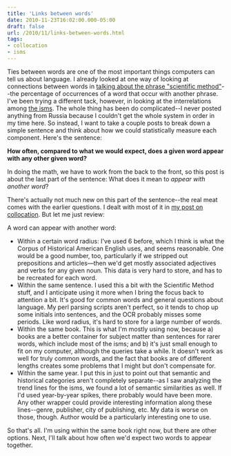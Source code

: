 ```yaml
---
title: 'Links between words'
date: 2010-11-23T16:02:00.000-05:00
draft: false
url: /2010/11/links-between-words.html
tags: 
- collocation
- isms
---
```


Ties between words are one of the most important things computers can tell us about language. I already looked at one way of looking at connections between words in [talking about the phrase "scientific method"](http://sappingattention.blogspot.com/2010/11/wordcounts-in-research-agendas-what-do.html#more)\--the percentage of occurrences of a word that occur with another phrase. I've been trying a different tack, however, in looking at the interrelations among [the isms](http://sappingattention.blogspot.com/2010/11/century-of-isms-take-one.html). The whole thing has been do complicated--I never posted anything from Russia because I couldn't get the whole system in order in my time here. So instead, I want to take a couple posts to break down a simple sentence and think about how we could statistically measure each component. Here's the sentence:  
  
**How often, compared to what we would expect, does a given word appear with any other given word?**  
  
In doing the math, we have to work from the back to the front, so this post is about the last part of the sentence: What does it mean to _appear with another word_?  
  
There's actually not much new on this part of the sentence--the real meat comes with the earlier questions. I dealt with most of it in [my post on collocation](http://sappingattention.blogspot.com/2010/11/collocation.html). But let me just review:

A word can appear with another word:

*   Within a certain word radius: I've used 6 before, which I think is what the Corpus of Historical American English uses, and seems reasonable. One would be a good number, too, particularly if we stripped out prepositions and articles—then we'd get mostly associated adjectives and verbs for any given noun. This data is very hard to store, and has to be recreated for each word.
*   Within the same sentence. I used this a bit with the Scientific Method stuff, and I anticipate using it more when I bring the focus back to attention a bit. It's good for common words and general questions about language. My perl parsing scripts aren't perfect, so it tends to chop up some initials into sentences, and the OCR probably misses some periods. Like word radius, it's hard to store for a large number of words. 
*   Within the same book. This is what I'm mostly using now, because a) books are a better container for subject matter than sentences for rarer words, which include most of the isms; and b) it's just small enough to fit on my computer, although the queries take a while. It doesn't work as well for truly common words, and the fact that books are of different lengths creates some problems that I might but don't compensate for.
*   Within the same year. I put this in just to point out that semantic and historical categories aren't completely separate--as I saw analyzing the trend lines for the isms, we found a lot of semantic similarities as well. If I'd used year-by-year spikes, there probably would have been more. Any other wrapper could provide interesting information along these lines--genre, publisher, city of publishing, etc. My data is worse on those, though. Author would be a particularly interesting one to use.

So that's all. I'm using within the same book right now, but there are other options. Next, I'll talk about how often we'd expect two words to appear together.